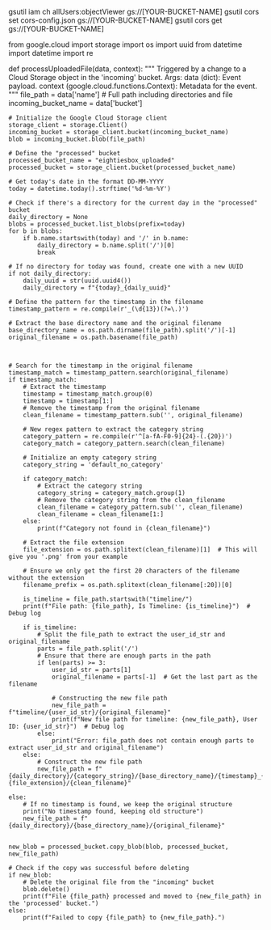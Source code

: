 gsutil iam ch allUsers:objectViewer gs://[YOUR-BUCKET-NAME]
gsutil cors set cors-config.json gs://[YOUR-BUCKET-NAME]
gsutil cors get gs://[YOUR-BUCKET-NAME]



from google.cloud import storage
import os
import uuid
from datetime import datetime
import re

def processUploadedFile(data, context):
    """
    Triggered by a change to a Cloud Storage object in the 'incoming' bucket.
    Args:
         data (dict): Event payload.
         context (google.cloud.functions.Context): Metadata for the event.
    """
    file_path = data['name']  # Full path including directories and file
    incoming_bucket_name = data['bucket']

    # Initialize the Google Cloud Storage client
    storage_client = storage.Client()
    incoming_bucket = storage_client.bucket(incoming_bucket_name)
    blob = incoming_bucket.blob(file_path)

    # Define the "processed" bucket
    processed_bucket_name = "eightiesbox_uploaded"
    processed_bucket = storage_client.bucket(processed_bucket_name)

    # Get today's date in the format DD-MM-YYYY
    today = datetime.today().strftime('%d-%m-%Y')

    # Check if there's a directory for the current day in the "processed" bucket
    daily_directory = None
    blobs = processed_bucket.list_blobs(prefix=today)
    for b in blobs:
        if b.name.startswith(today) and '/' in b.name:
            daily_directory = b.name.split('/')[0]
            break

    # If no directory for today was found, create one with a new UUID
    if not daily_directory:
        daily_uuid = str(uuid.uuid4())
        daily_directory = f"{today}_{daily_uuid}"

    # Define the pattern for the timestamp in the filename
    timestamp_pattern = re.compile(r'_(\d{13})(?=\.)') 

    # Extract the base directory name and the original filename
    base_directory_name = os.path.dirname(file_path).split('/')[-1]
    original_filename = os.path.basename(file_path)

    
    
    # Search for the timestamp in the original filename
    timestamp_match = timestamp_pattern.search(original_filename)
    if timestamp_match:
        # Extract the timestamp
        timestamp = timestamp_match.group(0)
        timestamp = timestamp[1:]
        # Remove the timestamp from the original filename
        clean_filename = timestamp_pattern.sub('', original_filename)

        # New regex pattern to extract the category string
        category_pattern = re.compile(r'^[a-fA-F0-9]{24}-(.{20})')
        category_match = category_pattern.search(clean_filename)

        # Initialize an empty category string
        category_string = 'default_no_category'

        if category_match:
            # Extract the category string
            category_string = category_match.group(1)
            # Remove the category string from the clean_filename
            clean_filename = category_pattern.sub('', clean_filename)
            clean_filename = clean_filename[1:]
        else:
            print(f"Category not found in {clean_filename}")

        # Extract the file extension
        file_extension = os.path.splitext(clean_filename)[1]  # This will give you '.png' from your example

        # Ensure we only get the first 20 characters of the filename without the extension
        filename_prefix = os.path.splitext(clean_filename[:20])[0]

        is_timeline = file_path.startswith("timeline/")
        print(f"File path: {file_path}, Is Timeline: {is_timeline}")  # Debug log

        if is_timeline:
            # Split the file_path to extract the user_id_str and original_filename
            parts = file_path.split('/')
            # Ensure that there are enough parts in the path
            if len(parts) >= 3:
                user_id_str = parts[1]
                original_filename = parts[-1]  # Get the last part as the filename

                # Constructing the new file path
                new_file_path = f"timeline/{user_id_str}/{original_filename}"
                print(f"New file path for timeline: {new_file_path}, User ID: {user_id_str}")  # Debug log
            else:
                print("Error: file_path does not contain enough parts to extract user_id_str and original_filename")
        else:
            # Construct the new file path
            new_file_path = f"{daily_directory}/{category_string}/{base_directory_name}/{timestamp}_{filename_prefix}{file_extension}/{clean_filename}"
            
    else:
        # If no timestamp is found, we keep the original structure
        print("No timestamp found, keeping old structure")
        new_file_path = f"{daily_directory}/{base_directory_name}/{original_filename}"


    new_blob = processed_bucket.copy_blob(blob, processed_bucket, new_file_path)

    # Check if the copy was successful before deleting
    if new_blob:
        # Delete the original file from the "incoming" bucket
        blob.delete()
        print(f"File {file_path} processed and moved to {new_file_path} in the 'processed' bucket.")
    else:
        print(f"Failed to copy {file_path} to {new_file_path}.")
